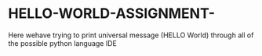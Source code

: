 # HELLO-WORLD-ASSIGNMENT-
 Here wehave trying to print universal message (HELLO World) through all of the possible python language IDE
